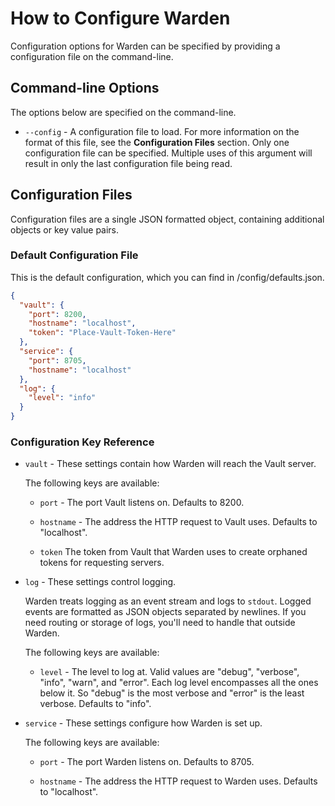 # How to Configure Warden #

Configuration options for Warden can be specified by providing a configuration
file on the command-line.

## Command-line Options ##

The options below are specified on the command-line.

* `--config` - A configuration file to load. For more information on the format
  of this file, see the **Configuration Files** section. Only one configuration
  file can be specified. Multiple uses of this argument will result in only the
  last configuration file being read.

## Configuration Files ##

Configuration files are a single JSON formatted object, containing additional
objects or key value pairs.

### Default Configuration File ###

This is the default configuration, which you can find in /config/defaults.json.

~~~json
{
  "vault": {
    "port": 8200,
    "hostname": "localhost",
    "token": "Place-Vault-Token-Here"
  },
  "service": {
    "port": 8705,
    "hostname": "localhost"
  },
  "log": {
    "level": "info"
  }
}
~~~

### Configuration Key Reference ###

* `vault` - These settings contain how Warden will reach the Vault server.

  The following keys are available:

  * `port` - The port Vault listens on. Defaults to 8200.

  * `hostname` - The address the HTTP request to Vault uses. Defaults to "localhost".

  * `token` The token from Vault that Warden uses to create orphaned tokens for requesting servers.

* `log` - These settings control logging.

  Warden treats logging as an event stream and logs to `stdout`. Logged events
  are formatted as JSON objects separated by newlines. If you need routing or
  storage of logs, you'll need to handle that outside Warden.

  The following keys are available:

  * `level` - The level to log at. Valid values are "debug", "verbose", "info",
    "warn", and "error". Each log level encompasses all the ones below it. So
    "debug" is the most verbose and "error" is the least verbose. Defaults to
    "info".

* `service` - These settings configure how Warden is set up.

  The following keys are available:

  * `port` - The port Warden listens on. Defaults to 8705.

  * `hostname` - The address the HTTP request to Warden uses. Defaults to "localhost".
